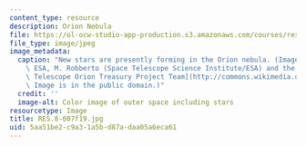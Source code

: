 ```yaml
---
content_type: resource
description: Orion Nebula
file: https://ol-ocw-studio-app-production.s3.amazonaws.com/courses/res-8-007-cosmic-origin-of-the-chemical-elements-fall-2019/5aa51be2c9a31a5bd87adaa05a6eca61_RES.8-007f19.jpg
file_type: image/jpeg
image_metadata:
  caption: "New stars are presently forming in the Orion nebula. (Image by\_[NASA,\
    \ ESA, M. Robberto (Space Telescope Science Institute/ESA) and the Hubble Space\
    \ Telescope Orion Treasury Project Team](http://commons.wikimedia.org/w/index.php?curid=1164360).\
    \ Image is in the public domain.)"
  credit: ''
  image-alt: Color image of outer space including stars
resourcetype: Image
title: RES.8-007f19.jpg
uid: 5aa51be2-c9a3-1a5b-d87a-daa05a6eca61
---
```

